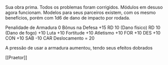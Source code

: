 Sua obra prima. Todos os problemas foram corrigidos. Módulos em desuso agora funcionam. Modelos para seus parceiros existem, com os mesmo benefícios, porém com 1d6 de dano de impacto por rodada.

Penalidade de Armadura 0
Bônus na Defesa +15
RD 10 (Dano físico)
RD 10 (Dano de fogo)
+10 Luta
+10 Fortitude
+10 Atletismo
+10 FOR
+10 DES
+10 CON
+10 SAB
-10 CAR
Deslocamento = 20


A pressão de usar a armadura aumentou, tendo seus efeitos dobrados

[[Praetor]]